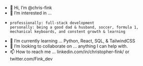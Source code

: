 - 👋 Hi, I’m @chris-fink
- 👀 I’m interested in ... 
-     professionally: full-stack development 
      personally: being a good dad & husband, soccer, formula 1, mechanical keyboards, and constent growth & learning
- 🌱 I’m currently learning ... Python, React, SQL, & TailwindCSS
- 💞️ I’m looking to collaborate on ... anything I can help with.
- 📫 How to reach me ... linkedin.com/in/christopher-fink/ or twitter.com/Fink_dev

<!---
chris-fink/chris-fink is a ✨ special ✨ repository because its `README.md` (this file) appears on your GitHub profile.
You can click the Preview link to take a look at your changes.
--->
